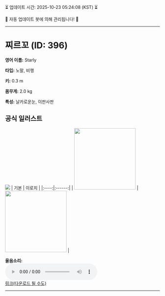 
⏳ 업데이트 시간: 2025-10-23 05:24:08 (KST) ⏳

🤖 자동 업데이트 봇에 의해 관리됩니다! 🤖

---

# 찌르꼬 (ID: 396)
**영어 이름:** Starly

**타입:** 노말, 비행

**키:** 0.3 m

**몸무게:** 2.0 kg

**특성:** 날카로운눈, 이판사판

## 공식 일러스트
![](https://raw.githubusercontent.com/PokeAPI/sprites/master/sprites/pokemon/other/official-artwork/396.png)
| 기본 | 이로치 |
|:----:|:------:|
| <img src="http://play.pokemonshowdown.com/sprites/ani/starly.gif" width="200"> | <img src="http://play.pokemonshowdown.com/sprites/ani-shiny/starly.gif" width="200"> |

**울음소리:**<br><audio controls src="https://raw.githubusercontent.com/PokeAPI/cries/main/cries/pokemon/latest/396.ogg"></audio><br> [링크(다운로드 될 수도)](https://raw.githubusercontent.com/PokeAPI/cries/main/cries/pokemon/latest/396.ogg)


---
